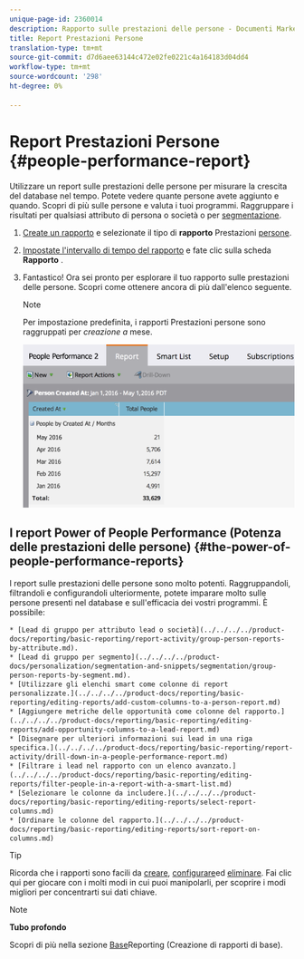 ```yaml
---
unique-page-id: 2360014
description: Rapporto sulle prestazioni delle persone - Documenti Marketo - Documentazione del prodotto
title: Report Prestazioni Persone
translation-type: tm+mt
source-git-commit: d7d6aee63144c472e02fe0221c4a164183d04dd4
workflow-type: tm+mt
source-wordcount: '298'
ht-degree: 0%

---
```



# Report Prestazioni Persone {#people-performance-report}

Utilizzare un report sulle prestazioni delle persone per misurare la crescita del database nel tempo. Potete vedere quante persone avete aggiunto e quando. Scopri di più sulle persone e valuta i tuoi programmi. Raggruppare i risultati per qualsiasi attributo di persona o società o per [segmentazione](../../../../product-docs/personalization/segmentation-and-snippets/segmentation/create-a-segmentation.md).

1. [Create un rapporto](../../../../product-docs/reporting/basic-reporting/creating-reports/create-a-report-in-a-program.md) e selezionate il tipo di **rapporto** Prestazioni [persone](report-type-overview.md).
1. [Impostate l&#39;intervallo di tempo del rapporto](../../../../product-docs/reporting/basic-reporting/editing-reports/change-a-report-time-frame.md) e fate clic sulla scheda **Rapporto** .
1. Fantastico! Ora sei pronto per esplorare il tuo rapporto sulle prestazioni delle persone. Scopri come ottenere ancora di più dall&#39;elenco seguente.

   >[!NOTE]
   >
   >Per impostazione predefinita, i rapporti Prestazioni persone sono raggruppati per *creazione a* mese.

   ![](assets/one.png)

## I report Power of People Performance (Potenza delle prestazioni delle persone) {#the-power-of-people-performance-reports}

I report sulle prestazioni delle persone sono molto potenti. Raggruppandoli, filtrandoli e configurandoli ulteriormente, potete imparare molto sulle persone presenti nel database e sull&#39;efficacia dei vostri programmi.
È possibile:

    * [Lead di gruppo per attributo lead o società](../../../../product-docs/reporting/basic-reporting/report-activity/group-person-reports-by-attribute.md).
    * [Lead di gruppo per segmento](../../../../product-docs/personalization/segmentation-and-snippets/segmentation/group-person-reports-by-segment.md).
    * [Utilizzare gli elenchi smart come colonne di report personalizzate.](../../../../product-docs/reporting/basic-reporting/editing-reports/add-custom-columns-to-a-person-report.md)
    * [Aggiungere metriche delle opportunità come colonne del rapporto.](../../../../product-docs/reporting/basic-reporting/editing-reports/add-opportunity-columns-to-a-lead-report.md)
    * [Disegnare per ulteriori informazioni sui lead in una riga specifica.](../../../../product-docs/reporting/basic-reporting/report-activity/drill-down-in-a-people-performance-report.md)
    * [Filtrare i lead nel rapporto con un elenco avanzato.](../../../../product-docs/reporting/basic-reporting/editing-reports/filter-people-in-a-report-with-a-smart-list.md)
    * [Selezionare le colonne da includere.](../../../../product-docs/reporting/basic-reporting/editing-reports/select-report-columns.md)
    * [Ordinare le colonne del rapporto.](../../../../product-docs/reporting/basic-reporting/editing-reports/sort-report-on-columns.md)

>[!TIP]
>
>Ricorda che i rapporti sono facili da [creare](../../../../product-docs/reporting/basic-reporting/creating-reports/create-a-report-in-a-program.md), [configurare](http://docs.marketo.com/display/docs/basic+reporting)ed [eliminare](../../../../product-docs/reporting/basic-reporting/report-activity/delete-a-report.md). Fai clic qui per giocare con i molti modi in cui puoi manipolarli, per scoprire i modi migliori per concentrarti sui dati chiave.

>[!NOTE]
>
>**Tubo profondo**
>
>
>Scopri di più nella sezione [Base](http://docs.marketo.com/display/docs/basic+reporting)Reporting (Creazione di rapporti di base).

